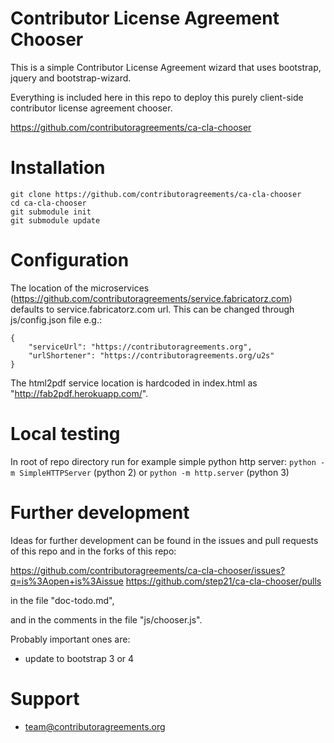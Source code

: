 Contributor License Agreement Chooser
=====================================

This is a simple Contributor License Agreement wizard that uses
bootstrap, jquery and bootstrap-wizard.

Everything is included here in this repo to deploy this purely client-side
contributor license agreement chooser.

https://github.com/contributoragreements/ca-cla-chooser

Installation
============

 ```
 git clone https://github.com/contributoragreements/ca-cla-chooser
 cd ca-cla-chooser
 git submodule init
 git submodule update
 ```

Configuration
=============

The location of the microservices (https://github.com/contributoragreements/service.fabricatorz.com) defaults to service.fabricatorz.com url. This can be changed through js/config.json file e.g.:

  ```
  {
      "serviceUrl": "https://contributoragreements.org",
      "urlShortener": "https://contributoragreements.org/u2s"
  }
  ```

The html2pdf service location is hardcoded in index.html as "http://fab2pdf.herokuapp.com/".

Local testing
=============

In root of repo directory run for example simple python http server:
 `python -m SimpleHTTPServer` (python 2) or `python -m http.server` (python 3)

Further development
===================

Ideas for further development can be found in the issues and pull requests of this repo and in the forks of this repo:

https://github.com/contributoragreements/ca-cla-chooser/issues?q=is%3Aopen+is%3Aissue
https://github.com/step21/ca-cla-chooser/pulls

in the file "doc-todo.md",

and in the comments in the file "js/chooser.js".

Probably important ones are:

- update to bootstrap 3 or 4

Support
=======

* team@contributoragreements.org
